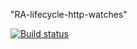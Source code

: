 "RA-lifecycle-http-watches" 

[![Build status](https://ci.appveyor.com/api/projects/status/54bgutrgqm0e016x?svg=true)](https://ci.appveyor.com/project/anikolaevski/ra-lifecycle-http-watches)
